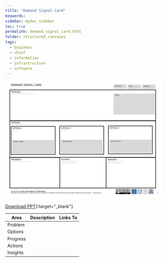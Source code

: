 ```yaml
---
title: "Demand Signal Card"
keywords: 
sidebar: mydoc_sidebar
toc: true
permalink: demand_signal_card.html
folder: structured_canvases
tags: 
  - business
  - chief
  - information
  - infrastructure
  - software
---
```


![image001](media/demand_signal_card001.svg)

[Download PPT](media/ppt/demand_signal_card.ppt){:target="_blank"}

| Area | Description | Links To |
| --- | --- | --- |
| Problem |   |   |
| Options |   |   |
| Progress |   |   |
| Actions |   |   |
| Insights |   |   |